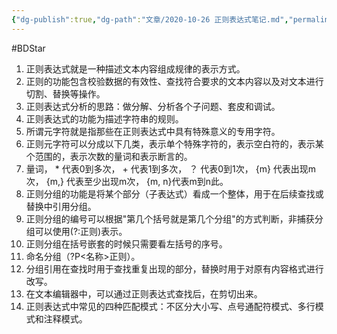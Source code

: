 ```yaml
---
{"dg-publish":true,"dg-path":"文章/2020-10-26 正则表达式笔记.md","permalink":"/文章/2020-10-26 正则表达式笔记/","dgEnableSearch":"true"}
---
```


#BDStar 

1. 正则表达式就是一种描述文本内容组成规律的表示方式。
2. 正则的功能包含校验数据的有效性、查找符合要求的文本内容以及对文本进行切割、替换等操作。
3. 正则表达式分析的思路：做分解、分析各个子问题、套皮和调试。
4. 正则表达式的功能为描述字符串的规则。
5. 所谓元字符就是指那些在正则表达式中具有特殊意义的专用字符。
6. 正则元字符可以分成以下几类，表示单个特殊字符的，表示空白符的，表示某个范围的，表示次数的量词和表示断言的。
7. 量词， * 代表0到多次， + 代表1到多次， ？ 代表0到1次， {m} 代表出现m次， {m,} 代表至少出现m次， {m, n}代表m到n此。
8. 正则分组的功能是将某个部分（子表达式）看成一个整体，用于在后续查找或替换中引用分组。
9. 正则分组的编号可以根据"第几个括号就是第几个分组"的方式判断，非捕获分组可以使用(?:正则)表示。
10. 正则分组在括号嵌套的时候只需要看左括号的序号。
11. 命名分组（?P<名称>正则）。
12. 分组引用在查找时用于查找重复出现的部分，替换时用于对原有内容格式进行改写。
13. 在文本编辑器中，可以通过正则表达式查找后，在剪切出来。
14. 正则表达式中常见的四种匹配模式：不区分大小写、点号通配符模式、多行模式和注释模式。
